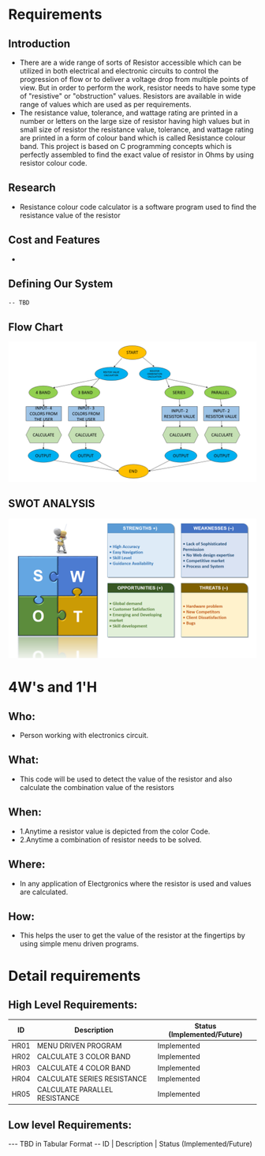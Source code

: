 # Requirements
## Introduction
 * There are a wide range of sorts of Resistor accessible which can be utilized in both electrical and electronic circuits to control the progression of flow or to deliver a voltage drop from multiple points of view. But in order to perform the work, resistor needs to have some type of "resistive" or "obstruction" values. Resistors are available in wide range of values which are used as per requirements.
 * The resistance value, tolerance, and wattage rating are printed in a number or letters on the large size of resistor having high values but in small size of resistor the resistance value, tolerance, and wattage rating are printed in a form of colour band which is called Resistance colour band.
 This project is based on C programming concepts which is perfectly assembled to find the exact value of resistor in Ohms by using resistor colour code.


## Research
* Resistance colour code calculator is a software program used to find the resistance value of the resistor 
## Cost and Features
* 
## Defining Our System
    -- TBD 
## Flow Chart   
![FLOW CHART](https://github.com/sourav090998/260254-PROJECT/blob/e5cfef1580c96ef8358a262bfaa4e535201b43a5/Requirements/flowchart.png)
## SWOT ANALYSIS
![SWOT Analysis](https://github.com/280439/stepInproject/blob/main/1_Requirements/swot.png)

# 4W&#39;s and 1&#39;H
## Who:

* Person working with electronics circuit.

## What:

* This code will be used to detect the value of the resistor and also calculate the combination value of the resistors

## When:

* 1.Anytime a resistor value is depicted from the color Code.
* 2.Anytime a combination of resistor needs to be solved. 

## Where:

* In any application of Electgronics where the resistor is used and values are calculated.
## How:

* This helps the user to get the value of the resistor at the fingertips by using simple menu driven programs.
# Detail requirements
## High Level Requirements:

|ID |Description |Status (Implemented/Future) |
|--- |--- |--- |
|HR01 |MENU DRIVEN PROGRAM |Implemented |
|HR02 |CALCULATE 3 COLOR BAND |Implemented |
|HR03 |CALCULATE 4 COLOR BAND |Implemented |
|HR04 |CALCULATE SERIES RESISTANCE |Implemented |
|HR05 |CALCULATE PARALLEL RESISTANCE |Implemented |


##  Low level Requirements:
--- TBD in Tabular Format 
-- ID | Description | Status (Implemented/Future)
